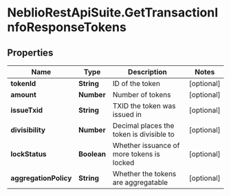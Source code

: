 # NeblioRestApiSuite.GetTransactionInfoResponseTokens

## Properties
Name | Type | Description | Notes
------------ | ------------- | ------------- | -------------
**tokenId** | **String** | ID of the token | [optional] 
**amount** | **Number** | Number of tokens | [optional] 
**issueTxid** | **String** | TXID the token was issued in | [optional] 
**divisibility** | **Number** | Decimal places the token is divisible to | [optional] 
**lockStatus** | **Boolean** | Whether issuance of more tokens is locked | [optional] 
**aggregationPolicy** | **String** | Whether the tokens are aggregatable | [optional] 


